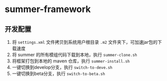 # summer-framework

## 开发配置

1. 将 `settings.xml` 文件拷贝到系统用户根目录 `.m2` 文件夹下，可加速jar包的下载速度
2. 将 summer 的所有模组代码下载到本地，执行 `summer-clone.sh` 
3. 将框架打包到本地的 maven 仓库，执行 `summer-install.sh`
4. 一键切换到develop分支，执行 `switch-to-deve.sh`
5. 一键切换到beta分支，执行 `switch-to-beta.sh`
